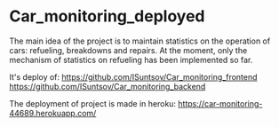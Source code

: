 # Car_monitoring_deployed
The main idea of the project is to maintain statistics on the operation of cars: refueling, breakdowns and repairs. 
At the moment, only the mechanism of statistics on refueling has been implemented so far.

It's deploy of:
https://github.com/ISuntsov/Car_monitoring_frontend
https://github.com/ISuntsov/Car_monitoring_backend

The deployment of project is made in heroku:
https://car-monitoring-44689.herokuapp.com/
